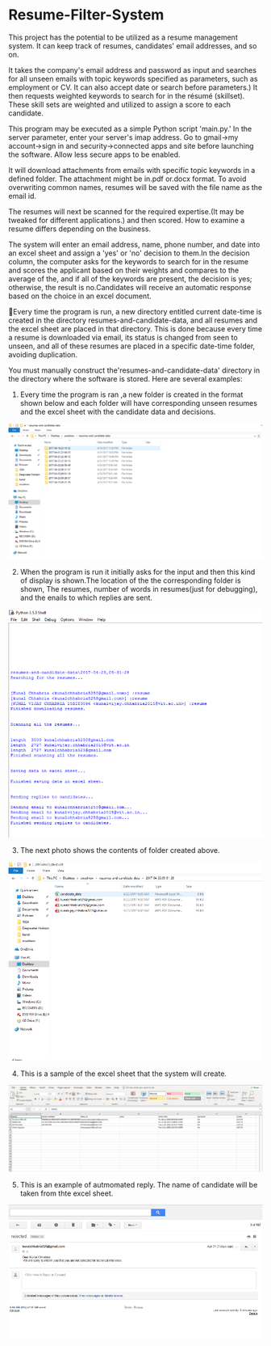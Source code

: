 # Resume-Filter-System

This project has the potential to be utilized as a resume management system. It can keep track of resumes, candidates' email addresses, and so on.

It takes the company's email address and password as input and searches for all unseen emails with topic keywords specified as parameters, such as employment or CV. It can also accept date or search before parameters.) It then requests weighted keywords to search for in the résumé (skillset). These skill sets are weighted and utilized to assign a score to each candidate.

This program may be executed as a simple Python script 'main.py.'
In the server parameter, enter your server's imap address. Go to gmail->my account->sign in and security->connected apps and site before launching the software. Allow less secure apps to be enabled.

It will download attachments from emails with specific topic keywords in a defined folder. The attachment might be in.pdf or.docx format. To avoid overwriting common names, resumes will be saved with the file name as the email id.

The resumes will next be scanned for the required expertise.(It may be tweaked for different applications.) and then scored.
How to examine a resume differs depending on the business.

The system will enter an email address, name, phone number, and date into an excel sheet and assign a 'yes' or 'no' decision to them.In the decision column, the computer asks for the keywords to search for in the resume and scores the applicant based on their weights and compares to the average of the, and if all of the keywords are present, the decision is yes; otherwise, the result is no.Candidates will receive an automatic response based on the choice in an excel document.

Every time the program is run, a new directory entitled current date-time is created in the directory resumes-and-candidate-data, and all resumes and the excel sheet are placed in that directory. This is done because every time a resume is downloaded via email, its status is changed from seen to unseen, and all of these resumes are placed in a specific date-time folder, avoiding duplication.

You must manually construct the'resumes-and-candidate-data' directory in the directory where the software is stored.
Here are several examples:

1. Every time the program is ran ,a new folder is created in the format shown below and each folder will have corresponding unseen resumes and the excel sheet with the candidate data and decisions.

![Alt text](https://github.com/Ojooh/Resume-Filter/blob/main/python%20auto%20recruitment%20pics/1.png '1')

2. When the program is run it initially asks for the input and then this kind of display is shown.The location of the the corresponding folder is shown, The resumes, number of words in resumes(just for debugging), and the enails to which replies are sent.

![Alt text](https://github.com/Ojooh/Resume-Filter/blob/main/python%20auto%20recruitment%20pics/2.png '2')

3. The next photo shows the contents of folder created above.

![Alt text](https://github.com/Ojooh/Resume-Filter/blob/main/python%20auto%20recruitment%20pics/3.png '3')

4. This is a sample of the excel sheet that the system will create.

![Alt text](https://github.com/Ojooh/Resume-Filter/blob/main/python%20auto%20recruitment%20pics/4.png '4')

5. This is an example of autmomated reply. The name of candidate will be taken from thte excel sheet.

![Alt text](https://github.com/Ojooh/Resume-Filter/blob/main/python%20auto%20recruitment%20pics/5.png '5')
